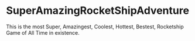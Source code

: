 # SuperAmazingRocketShipAdventure
This is the most Super, Amazingest, Coolest, Hottest, Bestest, Rocketship Game of All Time in existence. 
